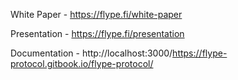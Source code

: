 White Paper - https://flype.fi/white-paper

Presentation - https://flype.fi/presentation

Documentation - http://localhost:3000/https://flype-protocol.gitbook.io/flype-protocol/



